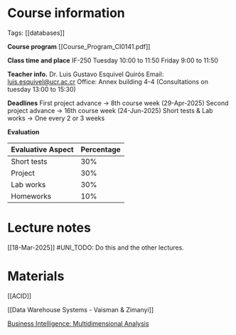 # Course information
Tags: [[databases]]

**Course program**
[[Course_Program_CI0141.pdf]]

**Class time and place**
IF-250
Tuesday 10:00 to 11:50
Friday 9:00 to 11:50

**Teacher info.**
Dr. Luis Gustavo Esquivel Quirós
Email: luis.esquivel@ucr.ac.cr
Office: Annex building 4-4 (Consultations on tuesday 13:00 to 15:30)

**Deadlines**
First project advance -> 8th course week (29-Apr-2025)
Second project advance -> 16th course week (24-Jun-2025)
Short tests & Lab works -> One every 2 or 3 weeks

**Evaluation**

| Evaluative Aspect | Percentage |
| ----------------- | ---------- |
| Short tests       | 30%        |
| Project           | 30%        |
| Lab works         | 30%        |
| Homeworks         | 10%        |

# Lecture notes
[[18-Mar-2025]] #UNI_TODO:  Do this and the other lectures.

# Materials
[[ACID]]

[[Data Warehouse Systems - Vaisman & Zimanyi]]

[Business Intelligence: Multidimensional Analysis](https://www.youtube.com/watch?v=IhFkNmVmwn4)
